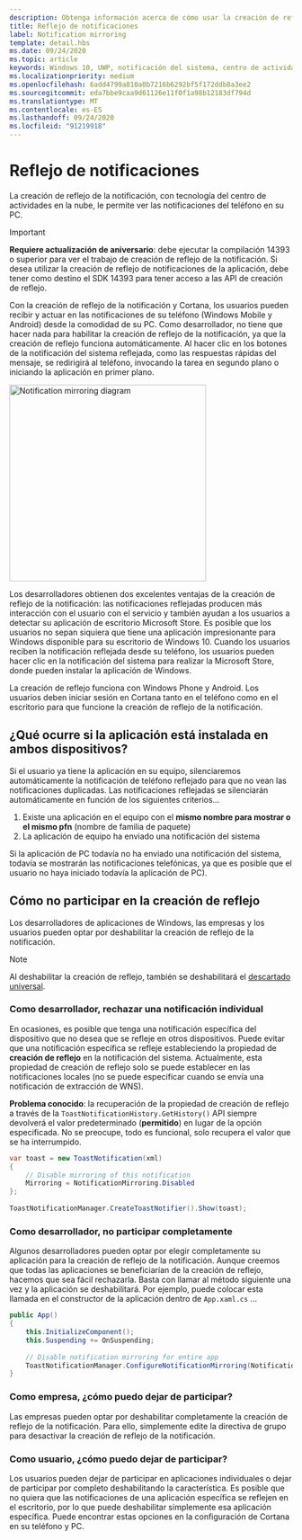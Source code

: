 ```yaml
---
description: Obtenga información acerca de cómo usar la creación de reflejo de la notificación, basado en el centro de actividades en la nube, para ver las notificaciones del sistema del teléfono en su equipo.
title: Reflejo de notificaciones
label: Notification mirroring
template: detail.hbs
ms.date: 09/24/2020
ms.topic: article
keywords: Windows 10, UWP, notificación del sistema, centro de actividades en la nube, creación de reflejo de notificaciones, notificación, dispositivo cruzado
ms.localizationpriority: medium
ms.openlocfilehash: 6add4799a810a0b7216b6292bf5f172ddb8a3ee2
ms.sourcegitcommit: eda7bbe9caa9d61126e11f0f1a98b12183df794d
ms.translationtype: MT
ms.contentlocale: es-ES
ms.lasthandoff: 09/24/2020
ms.locfileid: "91219918"
---
```

# <a name="notification-mirroring"></a>Reflejo de notificaciones

La creación de reflejo de la notificación, con tecnología del centro de actividades en la nube, le permite ver las notificaciones del teléfono en su PC.

> [!IMPORTANT]
> **Requiere actualización de aniversario**: debe ejecutar la compilación 14393 o superior para ver el trabajo de creación de reflejo de la notificación. Si desea utilizar la creación de reflejo de notificaciones de la aplicación, debe tener como destino el SDK 14393 para tener acceso a las API de creación de reflejo.

Con la creación de reflejo de la notificación y Cortana, los usuarios pueden recibir y actuar en las notificaciones de su teléfono (Windows Mobile y Android) desde la comodidad de su PC. Como desarrollador, no tiene que hacer nada para habilitar la creación de reflejo de la notificación, ya que la creación de reflejo funciona automáticamente. Al hacer clic en los botones de la notificación del sistema reflejada, como las respuestas rápidas del mensaje, se redirigirá al teléfono, invocando la tarea en segundo plano o iniciando la aplicación en primer plano.

<img alt="Notification mirroring diagram" src="images/toast-mirroring.gif" width="350"/>

Los desarrolladores obtienen dos excelentes ventajas de la creación de reflejo de la notificación: las notificaciones reflejadas producen más interacción con el usuario con el servicio y también ayudan a los usuarios a detectar su aplicación de escritorio Microsoft Store. Es posible que los usuarios no sepan siquiera que tiene una aplicación impresionante para Windows disponible para su escritorio de Windows 10. Cuando los usuarios reciben la notificación reflejada desde su teléfono, los usuarios pueden hacer clic en la notificación del sistema para realizar la Microsoft Store, donde pueden instalar la aplicación de Windows.

La creación de reflejo funciona con Windows Phone y Android. Los usuarios deben iniciar sesión en Cortana tanto en el teléfono como en el escritorio para que funcione la creación de reflejo de la notificación.


## <a name="what-if-the-app-is-installed-on-both-devices"></a>¿Qué ocurre si la aplicación está instalada en ambos dispositivos?

Si el usuario ya tiene la aplicación en su equipo, silenciaremos automáticamente la notificación de teléfono reflejado para que no vean las notificaciones duplicadas. Las notificaciones reflejadas se silenciarán automáticamente en función de los siguientes criterios...

1. Existe una aplicación en el equipo con el **mismo nombre para mostrar o el mismo pfn** (nombre de familia de paquete)
2. La aplicación de equipo ha enviado una notificación del sistema

Si la aplicación de PC todavía no ha enviado una notificación del sistema, todavía se mostrarán las notificaciones telefónicas, ya que es posible que el usuario no haya iniciado todavía la aplicación de PC).


## <a name="how-to-opt-out-of-mirroring"></a>Cómo no participar en la creación de reflejo

Los desarrolladores de aplicaciones de Windows, las empresas y los usuarios pueden optar por deshabilitar la creación de reflejo de la notificación.

> [!NOTE]
> Al deshabilitar la creación de reflejo, también se deshabilitará el [descartado universal](universal-dismiss.md).


### <a name="as-a-developer-opt-out-an-individual-notification"></a>Como desarrollador, rechazar una notificación individual

En ocasiones, es posible que tenga una notificación específica del dispositivo que no desea que se refleje en otros dispositivos. Puede evitar que una notificación específica se refleje estableciendo la propiedad de **creación de reflejo** en la notificación del sistema. Actualmente, esta propiedad de creación de reflejo solo se puede establecer en las notificaciones locales (no se puede especificar cuando se envía una notificación de extracción de WNS).

**Problema conocido**: la recuperación de la propiedad de creación de reflejo a través de la `ToastNotificationHistory.GetHistory()` API siempre devolverá el valor predeterminado (**permitido**) en lugar de la opción especificada. No se preocupe, todo es funcional, solo recupera el valor que se ha interrumpido.

```csharp
var toast = new ToastNotification(xml)
{
    // Disable mirroring of this notification
    Mirroring = NotificationMirroring.Disabled
};
  
ToastNotificationManager.CreateToastNotifier().Show(toast);
```


### <a name="as-a-developer-opt-out-completely"></a>Como desarrollador, no participar completamente

Algunos desarrolladores pueden optar por elegir completamente su aplicación para la creación de reflejo de la notificación. Aunque creemos que todas las aplicaciones se beneficiarían de la creación de reflejo, hacemos que sea fácil rechazarla. Basta con llamar al método siguiente una vez y la aplicación se deshabilitará. Por ejemplo, puede colocar esta llamada en el constructor de la aplicación dentro de `App.xaml.cs` ...

```csharp
public App()
{
    this.InitializeComponent();
    this.Suspending += OnSuspending;
 
    // Disable notification mirroring for entire app
    ToastNotificationManager.ConfigureNotificationMirroring(NotificationMirroring.Disabled);
}
```


### <a name="as-an-enterprise-how-do-i-opt-out"></a>Como empresa, ¿cómo puedo dejar de participar?

Las empresas pueden optar por deshabilitar completamente la creación de reflejo de la notificación. Para ello, simplemente edite la directiva de grupo para desactivar la creación de reflejo de la notificación.


### <a name="as-a-user-how-do-i-opt-out"></a>Como usuario, ¿cómo puedo dejar de participar?

Los usuarios pueden dejar de participar en aplicaciones individuales o dejar de participar por completo deshabilitando la característica. Es posible que no quiera que las notificaciones de una aplicación específica se reflejen en el escritorio, por lo que puede deshabilitar simplemente esa aplicación específica. Puede encontrar estas opciones en la configuración de Cortana en su teléfono y PC.
